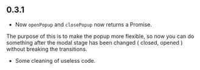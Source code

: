 ## 0.3.1

* Now `openPopup` and `closePopup` now returns a Promise.

The purpose of this is to make the popup more flexible, so now you can do something after the modal stage has been changed ( closed, opened ) without breaking the transitions.

* Some cleaning of useless code.
